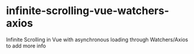 # infinite-scrolling-vue-watchers-axios
Infinite Scrolling in Vue with asynchronous loading through Watchers/Axios to add more info
